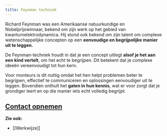 ```yaml
---
title: Feynman techniek
---
```

Richard Feynman was een Amerikaanse natuurkundige en Nobelprijswinnaar, bekend om zijn werk op het gebied van kwantumelektrodynamica. Hij stond ook bekend om zijn talent om complexe wetenschappelijke concepten op een **eenvoudige en begrijpelijke manier uit te leggen.**

De Feynman-techniek houdt in dat je een concept uitlegt **alsof je het aan een kind vertelt**, om het echt te begrijpen. Dit betekent dat je complexe ideeën vereenvoudigt tot hun kern.

Voor monteurs is dit nuttig omdat het hen helpt problemen beter te begrijpen, effectief te communiceren en oplossingen eenvoudiger uit te leggen. Bovendien onthult het **gaten in hun kennis**, wat er voor zorgt dat je grondiger leert en op die manier iets echt volledig begrijpt.
## [Contact opnemen](Contact)

**Zie ook:**
- [[Werkwijze]]